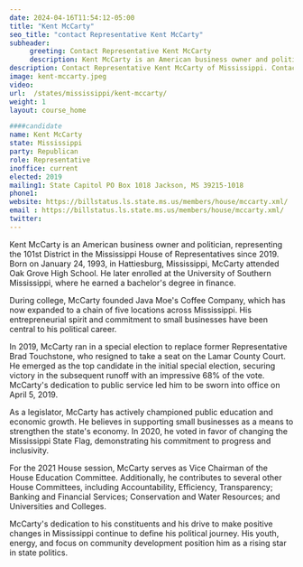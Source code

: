 ```yaml
---
date: 2024-04-16T11:54:12-05:00
title: "Kent McCarty"
seo_title: "contact Representative Kent McCarty"
subheader:
     greeting: Contact Representative Kent McCarty
     description: Kent McCarty is an American business owner and politician, representing the 101st District in the Mississippi House of Representatives since 2019. Born on January 24, 1993, in Hattiesburg, Mississippi, McCarty attended Oak Grove High School.
description: Contact Representative Kent McCarty of Mississippi. Contact information for Kent McCarty includes email address, phone number, and mailing address.
image: kent-mccarty.jpeg
video:
url:  /states/mississippi/kent-mccarty/
weight: 1
layout: course_home

####candidate
name: Kent McCarty
state: Mississippi
party: Republican
role: Representative
inoffice: current
elected: 2019
mailing1: State Capitol PO Box 1018 Jackson, MS 39215-1018
phone1:  
website: https://billstatus.ls.state.ms.us/members/house/mccarty.xml/
email : https://billstatus.ls.state.ms.us/members/house/mccarty.xml/
twitter:
---
```


Kent McCarty is an American business owner and politician, representing the 101st District in the Mississippi House of Representatives since 2019. Born on January 24, 1993, in Hattiesburg, Mississippi, McCarty attended Oak Grove High School. He later enrolled at the University of Southern Mississippi, where he earned a bachelor's degree in finance.

During college, McCarty founded Java Moe's Coffee Company, which has now expanded to a chain of five locations across Mississippi. His entrepreneurial spirit and commitment to small businesses have been central to his political career.

In 2019, McCarty ran in a special election to replace former Representative Brad Touchstone, who resigned to take a seat on the Lamar County Court. He emerged as the top candidate in the initial special election, securing victory in the subsequent runoff with an impressive 68% of the vote. McCarty's dedication to public service led him to be sworn into office on April 5, 2019.

As a legislator, McCarty has actively championed public education and economic growth. He believes in supporting small businesses as a means to strengthen the state's economy. In 2020, he voted in favor of changing the Mississippi State Flag, demonstrating his commitment to progress and inclusivity.

For the 2021 House session, McCarty serves as Vice Chairman of the House Education Committee. Additionally, he contributes to several other House Committees, including Accountability, Efficiency, Transparency; Banking and Financial Services; Conservation and Water Resources; and Universities and Colleges.

McCarty's dedication to his constituents and his drive to make positive changes in Mississippi continue to define his political journey. His youth, energy, and focus on community development position him as a rising star in state politics.
